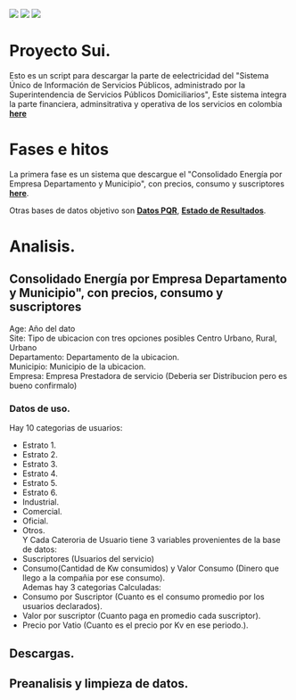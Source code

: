 
![](https://img.shields.io/github/forks/marioggil/DownloadSui.svg?style=plastic)
![](https://img.shields.io/github/issues/marioggil/DownloadSui.svg?style=plastic)
![](https://img.shields.io/github/stars/marioggil/DownloadSui.svg?style=plastic)


# Proyecto Sui.

Esto es un script para descargar la parte de eelectricidad del "Sistema Único de Información de Servicios Públicos, administrado por la Superintendencia de Servicios Públicos Domiciliarios", Este sistema integra la parte financiera, adminsitrativa y operativa de los servicios en colombia [**here**](http://www.sui.gov.co)


# Fases e hitos

La primera fase es un sistema que descargue el "Consolidado Energía por Empresa Departamento y Municipio", con precios, consumo y suscriptores   [**here**](http://reportes.sui.gov.co/fabricaReportes/frameSet.jsp?idreporte=ele_com_096).

Otras bases de datos objetivo son [**Datos PQR**](http://reportes.sui.gov.co/fabricaReportes/frameSet.jsp?idreporte=ele_com_090), [**Estado de Resultados**](http://reportes.sui.gov.co/fabricaReportes/frameSet.jsp?idreporte=ele_fin_054).


# Analisis.

## Consolidado Energía por Empresa Departamento y Municipio", con precios, consumo y suscriptores

Age: Año del dato  
Site: Tipo de ubicacion con tres opciones posibles Centro Urbano, Rural, Urbano  
Departamento: Departamento de la ubicacion.  
Municipio: Municipio de la ubicacion.  
Empresa: Empresa Prestadora de servicio (Deberia ser Distribucion pero es bueno confirmalo)  
### Datos de uso.
Hay 10 categorias de usuarios:
 - Estrato 1.  
 - Estrato 2.  
 - Estrato 3.  
 - Estrato 4.  
 - Estrato 5.  
 - Estrato 6.  
 - Industrial.  
 - Comercial.  
 - Oficial.  
 - Otros.  
Y Cada Cateroria de Usuario tiene 3 variables provenientes de la base de datos:   
- Suscriptores (Usuarios del servicio)  
- Consumo(Cantidad de Kw consumidos) y Valor Consumo (Dinero que llego a la compañia por ese consumo).  
Ademas hay 3 categorias Calculadas:   
- Consumo por Suscriptor (Cuanto es el consumo promedio por los usuarios declarados).  
- Valor por suscriptor (Cuanto paga en promedio cada suscriptor).  
- Precio por Vatio (Cuanto es el precio por Kv en ese periodo.).

## Descargas.

## Preanalisis y limpieza de datos.

